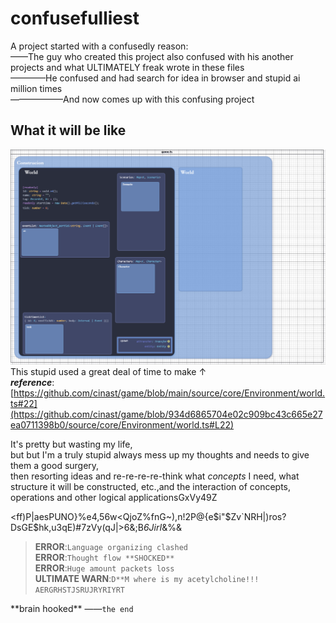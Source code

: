 # **confusefulliest**

A project started with a confusedly reason:  
——The guy who created this project also confused with his another projects and what ULTIMATELY freak wrote in these files  
————He confused and had search for idea in browser and stupid ai million times  
——————And now comes up with this confusing project

## What it will be like

![alt text](/doc/愚蠢的做法.png)
This stupid used a great deal of time to make ↑  
**_reference_**: [https://github.com/cinast/game/blob/main/source/core/Environment/world.ts#22](https://github.com/cinast/game/blob/934d6865704e02c909bc43c665e27ea0711398b0/source/core/Environment/world.ts#L22)

It's pretty but wasting my life,  
but but I'm a truly stupid always mess up my thoughts and needs to give them a good surgery,  
then resorting ideas and re-re-re-re-think what _concepts_ I need, what structure it will be constructed, etc.,and the interaction of concepts, operations and other logical applicationsGxVy49Z

<ff)P|aesPUNO}%e4,56w<QjoZ%fnG~),n!2P@{e$i"$Zv`NRH|)ros?DsGE$hk,u3qE)#7zVy(qJ|>6&;B*6JirI*&%&

> **ERROR**:`Language organizing clashed`  
> **ERROR**:`Thought flow **SHOCKED**`  
> **ERROR**:`Huge amount packets loss`  
> **ULTIMATE WARN**:`D**M where is my acetylcholine!!! AERGRHSTJSRUJRYRIYRT`

\*\*brain hooked\*\* ——`the end`
